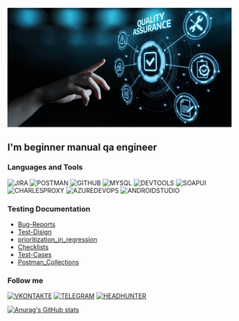 ![Header](https://github.com/ipetko81/ipetko81/blob/main/accets/qa.jpg)

## I'm beginner manual qa engineer

### Languages and Tools
![JIRA](https://img.shields.io/badge/-JIRA-000000?style=for-the-badge&logo=JIRA&logoColor=0080FF)
![POSTMAN](https://img.shields.io/badge/-postman-000000?style=for-the-badge&logo=postman&logoColor=F07427)
![GITHUB](https://img.shields.io/badge/-github-000000?style=for-the-badge&logo=github&logoColor=00080)
![MYSQL](https://img.shields.io/badge/-mysql-000000?style=for-the-badge&logo=mysql&logoColor=00080)
![DEVTOOLS](https://img.shields.io/badge/-devtools-000000?style=for-the-badge&logo=googlechrome&logoColor=00080)
![SOAPUI](https://img.shields.io/badge/-soapui-000000?style=for-the-badge&logo=soapui&logoColor=00080)
![CHARLESPROXY](https://img.shields.io/badge/-charlesproxy-000000?style=for-the-badge&logo=charlesproxy&logoColor=00080)
![AZUREDEVOPS](https://img.shields.io/badge/-azuredevops-000000?style=for-the-badge&logo=azuredevops&logoColor=00080)
![ANDROIDSTUDIO](https://img.shields.io/badge/-androidstudio-000000?style=for-the-badge&logo=androidstudio&logoColor=00080)

### Testing Documentation

- [Bug-Reports](https://github.com/ipetko81/bug_report.git)
- [Test-Disign](https://github.com/ipetko81/test_disign_technology.git)
- [prioritization_in_regression](https://github.com/ipetko81/prioritization_in_regression.git)
- [Checklists](https://github.com/ipetko81/Checklists.git)
- [Test-Cases](https://github.com/ipetko81/Test_Cases.git)
- [Postman_Collections](https://github.com/ipetko81/Postman_Collections.git)

### Follow me
[![VKONTAKTE](https://img.shields.io/badge/-vkontakte-000000?style=for-the-badge&logo=vk&logoColor=318CE7)](https://vk.com/id139617874)
[![TELEGRAM](https://img.shields.io/badge/-telegram-000000?style=for-the-badge&logo=telegram&logoColor=318CE7)](https://t.me/Ivan_Petko81)
[![HEADHUNTER](https://img.shields.io/badge/-headhunter-000000?style=for-the-badge&logo=headhunter&logoColor=318CE7)](https://krasnodar.hh.ru/resume/94f11766ff0b2770830039ed1f4631506f7879)

[![Anurag's GitHub stats](https://github-readme-stats.vercel.app/api?username=ipetko81&show_icons=true)](https://github.com/anuraghazra/github-readme-stats)